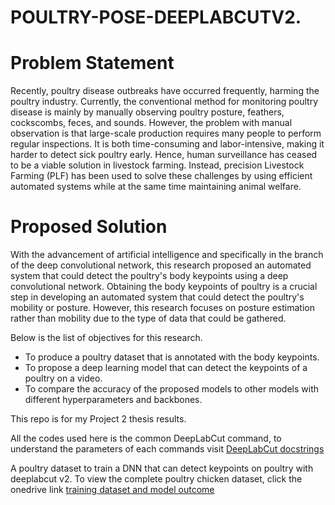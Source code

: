 # POULTRY-POSE-DEEPLABCUTV2.

# Problem Statement
Recently, poultry disease outbreaks have occurred frequently, harming the poultry industry. Currently, the conventional method for monitoring poultry disease is mainly by manually observing poultry posture, feathers, cockscombs, feces, and sounds. However, the problem with manual observation is that large-scale production requires many people to perform regular inspections. It is both time-consuming and labor-intensive, making it harder to detect sick poultry early. Hence, human surveillance has ceased to be a viable solution in livestock farming. Instead, precision Livestock Farming (PLF) has been used to solve these challenges by using efficient automated systems while at the same time maintaining animal welfare. 

# Proposed Solution
With the advancement of artificial intelligence and specifically in the branch of the deep convolutional network, this research proposed an automated system that could detect the poultry's body keypoints using a deep convolutional network. Obtaining the body keypoints of poultry is a crucial step in developing an automated system that could detect the poultry's mobility or posture. However, this research focuses on posture estimation rather than mobility due to the type of data that could be gathered. 

Below is the list of objectives for this research.
- To produce a poultry dataset that is annotated with the body keypoints.
- To propose a deep learning model that can detect the keypoints of a poultry
on a video.
- To compare the accuracy of the proposed models to other models with
different hyperparameters and backbones.


This repo is for my Project 2 thesis results.


All the codes used here is the common DeepLabCut command, to understand the parameters of each commands visit [DeepLabCut docstrings](https://github.com/DeepLabCut/DeepLabCut/wiki/DOCSTRINGS#)


A poultry dataset to train a DNN that can detect keypoints on poultry with deeplabcut v2.
To view the complete poultry chicken dataset, click the onedrive link 
[training dataset and model outcome](https://unitenedumy-my.sharepoint.com/:f:/g/personal/ee0102953_student_uniten_edu_my/ErQn9OZZyuFEuQ4XCLW4N4QBGJ6bKzLdwJhIsie7LEu8Fg?e=sx2HYC)
